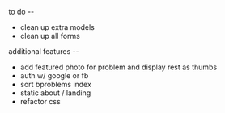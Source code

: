  to do --



* clean up extra models
* clean up all forms


additional features --
* add featured photo for problem and display rest as thumbs
* auth w/ google or fb
* sort bproblems index
* static about / landing
* refactor css
